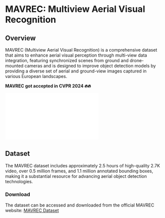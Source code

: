# MAVREC: Multiview Aerial Visual Recognition

## Overview
MAVREC (Multiview Aerial Visual Recognition) is a comprehensive dataset that aims to enhance aerial visual perception through multi-view data integration, featuring synchronized scenes from ground and drone-mounted cameras and is designed to improve object detection models by providing a diverse set of aerial and ground-view images captured in various European landscapes.

**MAVREC got accepted in CVPR 2024 🔥🔥**


<!-- Image before Dataset section -->
![Alt text for the image](/assets/cvpr_poster_Aritra_edits_final.pdf)

## Dataset
The MAVREC dataset includes approximately 2.5 hours of high-quality 2.7K video, over 0.5 million frames, and 1.1 million annotated bounding boxes, making it a substantial resource for advancing aerial object detection technologies.

### Download
The dataset can be accessed and downloaded from the official MAVREC website:
[MAVREC Dataset](https://mavrec.github.io)
